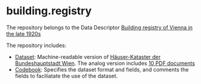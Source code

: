 # building.registry

The repository belongs to the Data Descriptor [Building registry of Vienna in the late 1920s](https://www.nature.com/sdata/)

The repository includes:

* [Dataset](Dataset.csv): Machine-readable version of [Häuser-Kataster der Bundeshauptstadt Wien](https://permalink.obvsg.at/wbr/AC07637508). The analog version includes [10 PDF documents](Codebook_files/table_volumes.analog.building.registry.csv)
* [Codebook](Codebook.md): Specifies the dataset format and fields, and comments the fields to faciliatate the use of the dataset.


